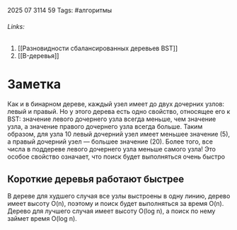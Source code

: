 2025 07 3114 59
Tags: #алгоритмы 
###### Links: 
1) [[Разновидности сбалансированных деревьев BST]]
2) [[B-деревья]]
# Заметка
Как и в бинарном дереве, каждый узел имеет до двух дочерних узлов: левый и правый. Но у этого дерева есть одно свойство, относящее его к BST: значение левого дочернего узла всегда меньше, чем значение узла, а значение правого дочернего узла всегда больше. Таким образом, для узла 10 левый дочерний узел имеет меньшее значение (5), а правый дочерний узел — большее значение (20). Более того, все числа в поддереве левого дочернего узла меньше самого узла! Это особое свойство означает, что поиск будет выполняться очень быстро
## Короткие деревья работают быстрее
В дереве для худшего случая все узлы выстроены в одну линию, дерево имеет высоту O(n),
поэтому и поиск будет выполняться за время O(n). Дерево для лучшего случая имеет высоту O(log n), а поиск по нему займет время O(log n).